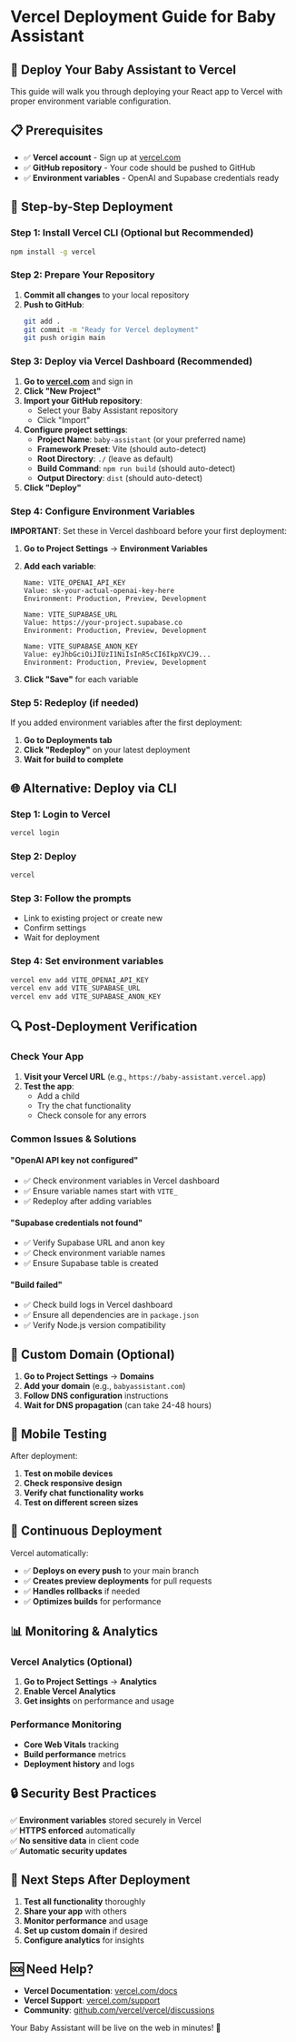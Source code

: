 # Vercel Deployment Guide for Baby Assistant

## 🚀 **Deploy Your Baby Assistant to Vercel**

This guide will walk you through deploying your React app to Vercel with proper environment variable configuration.

## 📋 **Prerequisites**

- ✅ **Vercel account** - Sign up at [vercel.com](https://vercel.com)
- ✅ **GitHub repository** - Your code should be pushed to GitHub
- ✅ **Environment variables** - OpenAI and Supabase credentials ready

## 🔧 **Step-by-Step Deployment**

### **Step 1: Install Vercel CLI (Optional but Recommended)**

```bash
npm install -g vercel
```

### **Step 2: Prepare Your Repository**

1. **Commit all changes** to your local repository
2. **Push to GitHub**:
   ```bash
   git add .
   git commit -m "Ready for Vercel deployment"
   git push origin main
   ```

### **Step 3: Deploy via Vercel Dashboard (Recommended)**

1. **Go to [vercel.com](https://vercel.com)** and sign in
2. **Click "New Project"**
3. **Import your GitHub repository**:
   - Select your Baby Assistant repository
   - Click "Import"
4. **Configure project settings**:
   - **Project Name**: `baby-assistant` (or your preferred name)
   - **Framework Preset**: Vite (should auto-detect)
   - **Root Directory**: `./` (leave as default)
   - **Build Command**: `npm run build` (should auto-detect)
   - **Output Directory**: `dist` (should auto-detect)
5. **Click "Deploy"**

### **Step 4: Configure Environment Variables**

**IMPORTANT**: Set these in Vercel dashboard before your first deployment:

1. **Go to Project Settings** → **Environment Variables**
2. **Add each variable**:

   ```
   Name: VITE_OPENAI_API_KEY
   Value: sk-your-actual-openai-key-here
   Environment: Production, Preview, Development
   
   Name: VITE_SUPABASE_URL
   Value: https://your-project.supabase.co
   Environment: Production, Preview, Development
   
   Name: VITE_SUPABASE_ANON_KEY
   Value: eyJhbGciOiJIUzI1NiIsInR5cCI6IkpXVCJ9...
   Environment: Production, Preview, Development
   ```

3. **Click "Save"** for each variable

### **Step 5: Redeploy (if needed)**

If you added environment variables after the first deployment:
1. **Go to Deployments tab**
2. **Click "Redeploy"** on your latest deployment
3. **Wait for build to complete**

## 🌐 **Alternative: Deploy via CLI**

### **Step 1: Login to Vercel**
```bash
vercel login
```

### **Step 2: Deploy**
```bash
vercel
```

### **Step 3: Follow the prompts**
- Link to existing project or create new
- Confirm settings
- Wait for deployment

### **Step 4: Set environment variables**
```bash
vercel env add VITE_OPENAI_API_KEY
vercel env add VITE_SUPABASE_URL
vercel env add VITE_SUPABASE_ANON_KEY
```

## 🔍 **Post-Deployment Verification**

### **Check Your App**
1. **Visit your Vercel URL** (e.g., `https://baby-assistant.vercel.app`)
2. **Test the app**:
   - Add a child
   - Try the chat functionality
   - Check console for any errors

### **Common Issues & Solutions**

#### **"OpenAI API key not configured"**
- ✅ Check environment variables in Vercel dashboard
- ✅ Ensure variable names start with `VITE_`
- ✅ Redeploy after adding variables

#### **"Supabase credentials not found"**
- ✅ Verify Supabase URL and anon key
- ✅ Check environment variable names
- ✅ Ensure Supabase table is created

#### **"Build failed"**
- ✅ Check build logs in Vercel dashboard
- ✅ Ensure all dependencies are in `package.json`
- ✅ Verify Node.js version compatibility

## 🚀 **Custom Domain (Optional)**

1. **Go to Project Settings** → **Domains**
2. **Add your domain** (e.g., `babyassistant.com`)
3. **Follow DNS configuration** instructions
4. **Wait for DNS propagation** (can take 24-48 hours)

## 📱 **Mobile Testing**

After deployment:
1. **Test on mobile devices**
2. **Check responsive design**
3. **Verify chat functionality works**
4. **Test on different screen sizes**

## 🔄 **Continuous Deployment**

Vercel automatically:
- ✅ **Deploys on every push** to your main branch
- ✅ **Creates preview deployments** for pull requests
- ✅ **Handles rollbacks** if needed
- ✅ **Optimizes builds** for performance

## 📊 **Monitoring & Analytics**

### **Vercel Analytics (Optional)**
1. **Go to Project Settings** → **Analytics**
2. **Enable Vercel Analytics**
3. **Get insights** on performance and usage

### **Performance Monitoring**
- **Core Web Vitals** tracking
- **Build performance** metrics
- **Deployment history** and logs

## 🔒 **Security Best Practices**

✅ **Environment variables** stored securely in Vercel  
✅ **HTTPS enforced** automatically  
✅ **No sensitive data** in client code  
✅ **Automatic security updates**  

## 🎯 **Next Steps After Deployment**

1. **Test all functionality** thoroughly
2. **Share your app** with others
3. **Monitor performance** and usage
4. **Set up custom domain** if desired
5. **Configure analytics** for insights

## 🆘 **Need Help?**

- **Vercel Documentation**: [vercel.com/docs](https://vercel.com/docs)
- **Vercel Support**: [vercel.com/support](https://vercel.com/support)
- **Community**: [github.com/vercel/vercel/discussions](https://github.com/vercel/vercel/discussions)

Your Baby Assistant will be live on the web in minutes! 🎉 